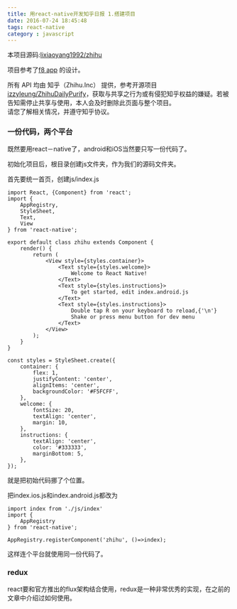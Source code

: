 ```yaml
---
title: 用react-native开发知乎日报 1.搭建项目
date: 2016-07-24 18:45:48
tags: react-native
category : javascript
---
```


本项目源码:[lixiaoyang1992/zhihu](https://github.com/lixiaoyang1992/zhihu)

项目参考了[f8 app](https://github.com/fbsamples/f8app) 的设计。  

所有 API 均由 知乎（Zhihu.Inc） 提供，参考开源项目[izzyleung/ZhihuDailyPurify](https://github.com/izzyleung/ZhihuDailyPurify/wiki/%E7%9F%A5%E4%B9%8E%E6%97%A5%E6%8A%A5-API-%E5%88%86%E6%9E%90)，获取与共享之行为或有侵犯知乎权益的嫌疑。若被告知需停止共享与使用，本人会及时删除此页面与整个项目。  
请您了解相关情况，并遵守知乎协议。

<!-- more -->
### 一份代码，两个平台  

既然要用react－native了，android和iOS当然要只写一份代码了。  

初始化项目后，根目录创建js文件夹，作为我们的源码文件夹。

首先要统一首页，创建js/index.js  

    import React, {Component} from 'react';
    import {
        AppRegistry,
        StyleSheet,
        Text,
        View
    } from 'react-native';

    export default class zhihu extends Component {
        render() {
            return (
                <View style={styles.container}>
                    <Text style={styles.welcome}>
                        Welcome to React Native!
                    </Text>
                    <Text style={styles.instructions}>
                        To get started, edit index.android.js
                    </Text>
                    <Text style={styles.instructions}>
                        Double tap R on your keyboard to reload,{'\n'}
                        Shake or press menu button for dev menu
                    </Text>
                </View>
            );
        }
    }

    const styles = StyleSheet.create({
        container: {
            flex: 1,
            justifyContent: 'center',
            alignItems: 'center',
            backgroundColor: '#F5FCFF',
        },
        welcome: {
            fontSize: 20,
            textAlign: 'center',
            margin: 10,
        },
        instructions: {
            textAlign: 'center',
            color: '#333333',
            marginBottom: 5,
        },
    });

就是把初始代码挪了个位置。

把index.ios.js和index.android.js都改为

    import index from './js/index'
    import {
        AppRegistry
    } from 'react-native';

    AppRegistry.registerComponent('zhihu', ()=>index);

这样连个平台就使用同一份代码了。

### redux  

react要和官方推出的flux架构结合使用，redux是一种非常优秀的实现，在之前的文章中介绍过如何使用。
